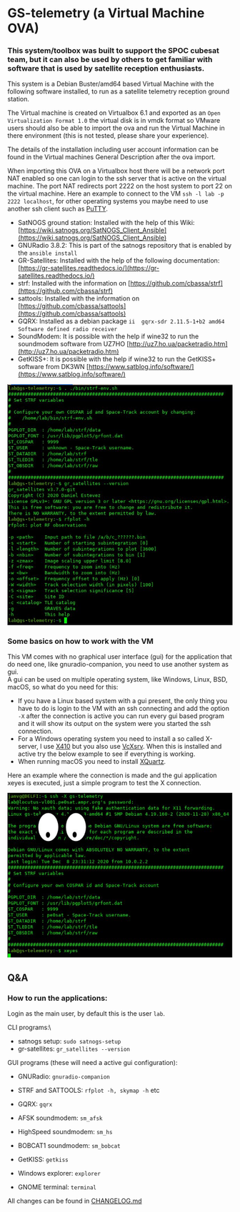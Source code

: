 # GS-telemetry (a Virtual Machine OVA)

### This system/toolbox was built to support the SPOC cubesat team, but it can also be used by others to get familiar with software that is used by satellite reception enthusiasts.

This system is a Debian Buster/amd64 based Virtual Machine with the following software installed, to run as a satellite telemetry reception ground station.

The Virtual machine is created on Virtualbox 6.1 and exported as an `Open Virtualization Format 1.0` the virtual disk is in vmdk format so VMware users should also be able to import the ova and run the Virtual Machine in there environment (this is not tested, please share your experience).

The details of the installation including user account information can be found in the Virtual machines General Description after the ova import.

When importing this OVA on a Virtualbox host there will be a network port NAT enabled so one can login to the ssh server that is active on the virtual machine. The port NAT redirects port 2222 on the host system to port 22 on the virtual machine. Here an example to connect to the VM `ssh -l lab -p 2222 localhost`, for other operating systems you maybe need to use another ssh client such as [PuTTY](https://www.putty.org/).


- SatNOGS ground station: Installed with the help of this Wiki: [https://wiki.satnogs.org/SatNOGS_Client_Ansible](https://wiki.satnogs.org/SatNOGS_Client_Ansible)
- GNURadio 3.8.2: This is part of the satnogs repository that is enabled by the `ansible install`
- GR-Satellites: Installed with the help of the following documentation: [https://gr-satellites.readthedocs.io/](https://gr-satellites.readthedocs.io/)
- strf: Installed with the information on [https://github.com/cbassa/strf](https://github.com/cbassa/strf)
- sattools: Installed with the information on [https://github.com/cbassa/sattools](https://github.com/cbassa/sattools)
- GQRX: Installed as a debian package `ii  gqrx-sdr 2.11.5-1+b2 amd64 Software defined radio receiver`
- SoundModem: It is possible with the help if wine32 to run the soundmodem software from UZ7HO [http://uz7.ho.ua/packetradio.htm](http://uz7.ho.ua/packetradio.htm)
- GetKISS+: It is possible with the help if wine32 to run the GetKISS+ software from DK3WN [https://www.satblog.info/software/](https://www.satblog.info/software/)

<img src="images/gs-telemetry-information.jpg" alt="GS-Telemetry Software">

### Some basics on how to work with the VM

This VM comes with no graphical user interface (gui) for the application that do need one, like gnuradio-companion, you need to use another system as gui.\
A gui can be used on multiple operating system, like Windows, Linux, BSD, macOS, so what do you need for this:

- If you have a Linux based system with a gui present, the only thing you have to do is login to the VM with an ssh connecting and add the option `-X` after the connection is active you can run every gui based program and it will show its output on the system were you started the ssh connection.
- For a Windows operating system you need to install a so called X-server, I use [X410](https://x410.dev/) but you also use [VcXsrv](https://sourceforge.net/projects/vcxsrv/). When this is installed and active try the below example to see if everything is working.
- When running macOS you need to install [XQuartz](https://www.xquartz.org/).


Here an example where the connection is made and the gui application xeyes is executed, just a simple program to test the X connection.

<img src="images/gs-telemetry-xsession.jpg" alt="GS-Telemetry X session">

## Q&A

### How to run the applications:

Login as the main user, by default this is the user `lab`.

CLI programs:\
- satnogs setup: `sudo satnogs-setup`
- gr-satellites: `gr_satellites --version`

GUI programs (these will need a active gui configuration):

- GNURadio: `gnuradio-companion`
- STRF and SATTOOLS: `rfplot -h, skymap -h` etc
- GQRX: `gqrx`

- AFSK soundmodem: `sm_afsk`
- HighSpeed soundmodem: `sm_hs`
- BOBCAT1 soundmodem: `sm_bobcat`
- GetKISS: `getkiss`
- Windows explorer: `explorer`
- GNOME terminal: `terminal`


All changes can be found in [CHANGELOG.md](CHANGELOG.md)
